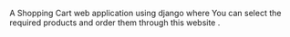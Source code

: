 A Shopping Cart web application using django where You can select the required products and order them through this website .
